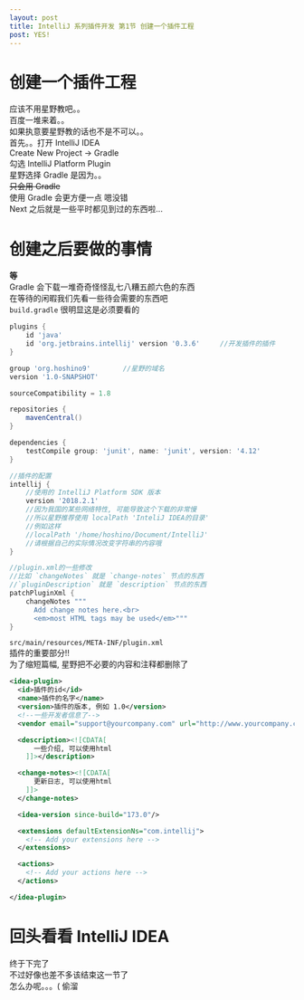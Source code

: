 ```yaml
---
layout: post
title: IntelliJ 系列插件开发 第1节 创建一个插件工程
post: YES!
---
```


# 创建一个插件工程
应该不用星野教吧。。  
百度一堆来着。。  
如果执意要星野教的话也不是不可以。。  
首先。。打开 IntelliJ IDEA  
Create New Project -> Gradle  
勾选 IntelliJ Platform Plugin  
星野选择 Gradle 是因为。。  
<del>只会用 Gradle</del>  
使用 Gradle 会更方便一点
嗯没错  
Next 之后就是一些平时都见到过的东西啦...

# 创建之后要做的事情
**等**  
Gradle 会下载一堆奇奇怪怪乱七八糟五颜六色的东西  
在等待的闲暇我们先看一些待会需要的东西吧  
`build.gradle`
很明显这是必须要看的  
```Groovy
plugins {
    id 'java'
    id 'org.jetbrains.intellij' version '0.3.6'     //开发插件的插件
}

group 'org.hoshino9'        //星野的域名
version '1.0-SNAPSHOT'      

sourceCompatibility = 1.8

repositories {
    mavenCentral()
}

dependencies {
    testCompile group: 'junit', name: 'junit', version: '4.12'
}

//插件的配置
intellij {
    //使用的 IntelliJ Platform SDK 版本
    version '2018.2.1'
    //因为我国的某些网络特性, 可能导致这个下载的非常慢
    //所以星野推荐使用 localPath 'InteliJ IDEA的目录'
    //例如这样
    //localPath '/home/hoshino/Document/IntelliJ'
    //请根据自己的实际情况改变字符串的内容哦
}

//plugin.xml的一些修改
//比如 `changeNotes` 就是 `change-notes` 节点的东西
//`pluginDescription` 就是 `description` 节点的东西
patchPluginXml {
    changeNotes """
      Add change notes here.<br>
      <em>most HTML tags may be used</em>"""
}
```

`src/main/resources/META-INF/plugin.xml`  
插件的重要部分!!  
为了缩短篇幅, 星野把不必要的内容和注释都删除了
```xml
<idea-plugin>
  <id>插件的id</id>
  <name>插件的名字</name>
  <version>插件的版本, 例如 1.0</version>
  <!--一些开发者信息了-->
  <vendor email="support@yourcompany.com" url="http://www.yourcompany.com">YourCompany</vendor>

  <description><![CDATA[
      一些介绍, 可以使用html
    ]]></description>

  <change-notes><![CDATA[
      更新日志, 可以使用html
    ]]>
  </change-notes>

  <idea-version since-build="173.0"/>

  <extensions defaultExtensionNs="com.intellij">
    <!-- Add your extensions here -->
  </extensions>

  <actions>
    <!-- Add your actions here -->
  </actions>

</idea-plugin>
```

# 回头看看 IntelliJ IDEA
终于下完了  
不过好像也差不多该结束这一节了  
怎么办呢。。。\( 偷溜
